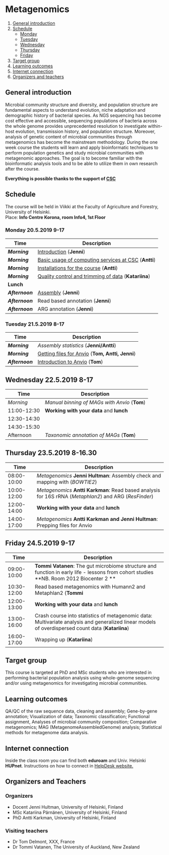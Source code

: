 # Metagenomics

1. [General introduction](#General-introduction)
2. [Schedule](#Schedule)
    - [Monday](#Monday)
    - [Tuesday](#Tuesday)
    - [Wednesday](#Wednesday)
    - [Thursday](#Thursday)
    - [Friday](#Friday)
3. [Target group](#target-group)
4. [Learning outcomes](#learning-outcomes)
5. [Internet connection](#internet-connection)
6. [Organizers and teachers](#Organizers-and-teachers)


## General introduction
Microbial community structure and diversity, and population structure are fundamental aspects to understand evolution, niche adaptation and demographic history of bacterial species. As NGS sequencing has become cost effective and accessible, sequencing populations of bacteria across the whole genome provides unprecedented resolution to investigate within-host evolution, transmission history, and population structure. Moreover, analysis of genetic content of microbial communities through metagenomics has become the mainstream methodology. During the one week course the students will learn and apply bioinformatic techniques to perform population genetics and study microbial communities with metagenomic approaches. The goal is to become familiar with the bioinformatic analysis tools and to be able to utilize them in own research after the course.

**Everything is possible thanks to the support of [CSC](http://www.csc.fi)**

## Schedule
The course will be held in Viikki at the Faculty of Agriculture and Forestry, University of Helsinki.  
Place: __Info Centre Korona, room Info4, 1st Floor__


### Monday 20.5.2019 9-17
| Time | Description |
| --- | --- |
| __*Morning*__ | [Introduction](http://link-to-presentation.com) (__Jenni__) |
| __*Morning*__ | [Basic usage of computing services at CSC](http://link-to-presentation) (__Antti__) |
| __*Morning*__ | [Installations for the course](MetagenomeInstallations.md) (__Antti__) |
| __*Morning*__ |  [Quality control and trimming of data](Day1/README.md#QC-and-trimming) (__Katariina__)|
| __**Lunch**__ |   |
| __*Afternoon*__ | [Assembly](Day1/README.md#Assembly) (__Jenni__) |
| __*Afternoon*__ | Read based annotation (__Jenni__) |
| __*Afternoon*__ | ARG annotation (__Jenni__) |

### Tuesday 21.5.2019 8-17
| Time | Description |
| --- | --- |
| __*Morning*__ | *Assembly statistics* (__Jenni/Antti__)|
| __*Morning*__ | [Getting files for Anvio](MetagenomePart3.md) (__Tom, Antti, Jenni__)|
| __*Afternoon*__ | [Introduction to Anvio](http://link-to-presentation.com) (__Tom__)

## Wednesday 22.5.2019 8-17
| Time | Description |
| --- | --- |
| *Morning* | *Manual binning of MAGs with Anvio* (__Tom__)|
| 11:00-12:30 | **Working with your data** and **lunch** |
| 12:30-14:30 |  |
| 14:30-15:30 | |
| Afternoon | *Taxonomic annotation of MAGs* (__Tom__) |

## Thursday 23.5.2019 8-16.30
| Time | Description |
| --- | --- |
| 08:00-10:00 | *Metagenomics* **Jenni Hultman**: Assembly check and mapping with (*BOWTIE2*) |
| 10:00-12:00 | *Metagenomics* **Antti Karkman**: Read based analysis for 16S rRNA (*Metaphlan2*) and ARG (*ResFinder*) |
| 12:00-14:00 | **Working with your data** and **lunch** |
| 14:00-17:00 | *Metagenomics* **Antti Karkman and Jenni Hultman**: Prepping files for Anvio |

## Friday 24.5.2019 9-17
| Time | Description |
| --- | --- |
| 09:00-10:00 | **Tommi Vatanen**: The gut microbiome structure and function in early life - lessons from cohort studies **NB. Room 2012 Biocenter 2 ** |
| 10:30-12:00 | Read based metagenomics with Humann2 and Metaphlan2 (__Tommi__|
| 12:00-13:00 | **Working with your data** and **lunch** |
| 13:00-16:00 | Crash course into statistics of metagenomic data: Multivariate analysis and generalized linear models of overdispersed count data (__Katariina__)|
| 16:00-17:00 | Wrapping up (__Katariina__) |

## Target group
This course is targeted at PhD and MSc students who are interested in performing bacterial population analysis using whole-genome sequencing and/or using metagenomics for investigating microbial communities.

## Learning outcomes
QA/QC of the raw sequence data, cleaning and assembly; Gene-by-gene annotation; Visualization of data; Taxonomic classification; Functional assignment, Analyses of microbial community composition; Comparative metagenomics; MAG (MetagenomeAssembledGenome) analysis; Statistical methods for metagenome data analysis.

## Internet connection
Inside the class room you can find both __eduroam__ and Univ. Helsinki __HUPnet__. Instructions on how to connect in [HelpDesk website.](https://helpdesk.it.helsinki.fi/en/instructions/logging-and-connections/networks/wireless-connections-university)

## Organizers and Teachers

### Organizers
* Docent Jenni Hultman, University of Helsinki, Finland
* MSc Katariina Pärnänen, University of Helsinki, Finland
* PhD Antti Karkman, University of Helsinki, Finland

### Visiting teachers
* Dr Tom Delmont, XXX, France
* Dr Tommi Vatanen, The University of Auckland, New Zealand
